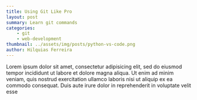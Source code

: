 ```yaml
---
title: Using Git Like Pro
layout: post
summary: Learn git commands
categories: 
    - git
    - web-development
thumbnail: ../assets/img/posts/python-vs-code.png
author: Hilquias Ferreira
---
```


Lorem ipsum dolor sit amet, consectetur adipisicing elit, sed do eiusmod tempor incididunt ut labore et dolore magna aliqua. Ut enim ad minim veniam, quis nostrud exercitation ullamco laboris nisi ut aliquip ex ea commodo consequat. Duis aute irure dolor in reprehenderit in voluptate velit esse
